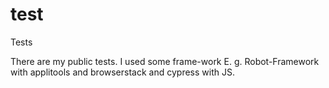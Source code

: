 # test
Tests

There are my public tests. I used some frame-work E. g. Robot-Framework with applitools and browserstack and cypress with JS.

